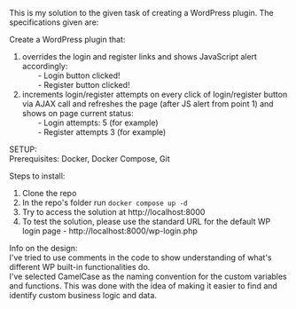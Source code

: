 This is my solution to the given task of creating a WordPress plugin. The specifications given are:

Create a WordPress plugin that:
1. overrides the login and register links and shows JavaScript alert accordingly:  
  - Login button clicked!  
  - Register button clicked!
2. increments login/register attempts on every click of login/register button via AJAX call and refreshes the page (after JS alert from point 1) and shows on page current status:  
  - Login attempts: 5 (for example)  
  - Register attempts 3 (for example)

SETUP:  
Prerequisites: Docker, Docker Compose, Git  
 
Steps to install:  
1. Clone the repo
2. In the repo's folder run `docker compose up -d`
3. Try to access the solution at http://localhost:8000
4. To test the solution, please use the standard URL for the default WP login page - http://localhost:8000/wp-login.php

Info on the design:  
I've tried to use comments in the code to show understanding of what's different WP built-in functionalities do.  
I've selected CamelCase as the naming convention for the custom variables and functions. This was done with the idea of making it easier to find and identify custom business logic and data.  




